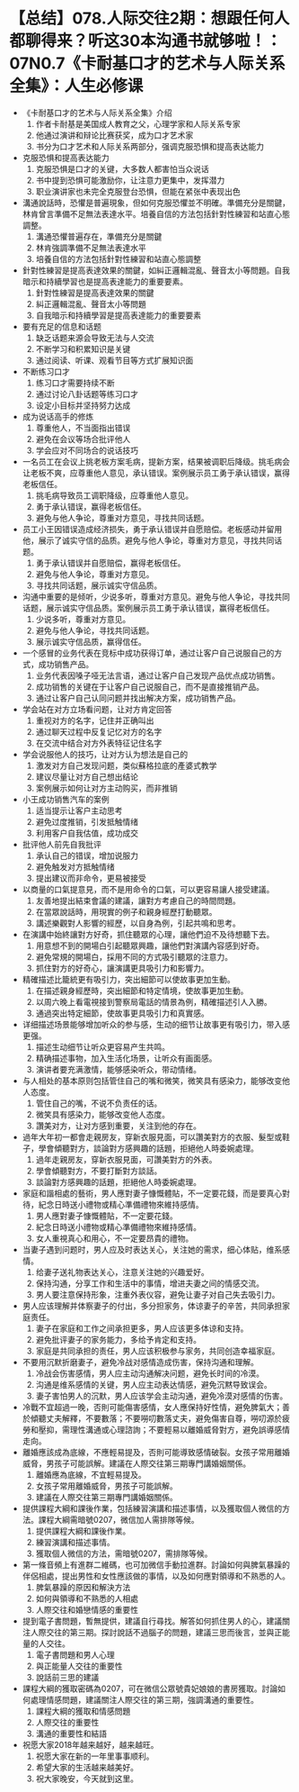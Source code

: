 # 【总结】078.人际交往2期：想跟任何人都聊得来？听这30本沟通书就够啦！：07N0.7《卡耐基口才的艺术与人际关系全集》：人生必修课

-   《卡耐基口才的艺术与人际关系全集》介绍
    1.  作者卡耐基是美国成人教育之父，心理学家和人际关系专家
    2.  他通过演讲和辩论比赛获奖，成为口才艺术家
    3.  书分为口才艺术和人际关系两部分，强调克服恐惧和提高表达能力
-   克服恐惧和提高表达能力
    1.  克服恐惧是口才的关键，大多数人都害怕当众说话
    2.  书中提到恐惧可能激励你，让注意力更集中，发挥潜力
    3.  职业演讲家也未完全克服登台恐惧，但能在紧张中表现出色
-   溝通說話時，恐懼是普遍現象，但如何克服恐懼並不明確。準備充分是關鍵，林肯曾言準備不足無法表達水平。培養自信的方法包括針對性練習和站直心態調整。
    1.  溝通恐懼普遍存在，準備充分是關鍵
    2.  林肯強調準備不足無法表達水平
    3.  培養自信的方法包括針對性練習和站直心態調整
-   針對性練習是提高表達效果的關鍵，如糾正邏輯混亂、聲音太小等問題。自我暗示和持續學習也是提高表達能力的重要要素。
    1.  針對性練習是提高表達效果的關鍵
    2.  糾正邏輯混亂、聲音太小等問題
    3.  自我暗示和持續學習是提高表達能力的重要要素
-   要有充足的信息和话题
    1.  缺乏话题来源会导致无法与人交流
    2.  不断学习和积累知识是关键
    3.  通过阅读、听课、观看节目等方式扩展知识面
-   不断练习口才
    1.  练习口才需要持续不断
    2.  通过讨论八卦话题等练习口才
    3.  设定小目标并坚持努力达成
-   成为说话高手的修炼
    1.  尊重他人，不当面指出错误
    2.  避免在会议等场合批评他人
    3.  学会应对不同场合的说话技巧
-   一名员工在会议上挑老板方案毛病，提新方案，结果被调职后降级。挑毛病会让老板不爽，应尊重他人意见，承认错误。案例展示员工勇于承认错误，赢得老板信任。
    1.  挑毛病导致员工调职降级，应尊重他人意见。
    2.  勇于承认错误，赢得老板信任。
    3.  避免与他人争论，尊重对方意见，寻找共同话题。
-   员工小王因错误造成经济损失，勇于承认错误并自愿赔偿。老板感动并留用他，展示了诚实守信的品质。避免与他人争论，尊重对方意见，寻找共同话题。
    1.  勇于承认错误并自愿赔偿，赢得老板信任。
    2.  避免与他人争论，尊重对方意见。
    3.  寻找共同话题，展示诚实守信品质。
-   沟通中重要的是倾听，少说多听，尊重对方意见。避免与他人争论，寻找共同话题，展示诚实守信品质。案例展示员工勇于承认错误，赢得老板信任。
    1.  少说多听，尊重对方意见。
    2.  避免与他人争论，寻找共同话题。
    3.  展示诚实守信品质，赢得信任。
-   一个感冒的业务代表在竞标中成功获得订单，通过让客户自己说服自己的方式，成功销售产品。
    1.  业务代表因嗓子哑无法言语，通过让客户自己发现产品优点成功销售。
    2.  成功销售的关键在于让客户自己说服自己，而不是直接推销产品。
    3.  通过让客户自己认同问题并找出解决方案，成功销售产品。
-   学会站在对方立场看问题，让对方肯定回答
    1.  重视对方的名字，记住并正确叫出
    2.  通过聊天过程中反复记忆对方的名字
    3.  在交流中结合对方外表特征记住名字
-   学会说服他人的技巧，让对方认为想法是自己的
    1.  激发对方自己发现问题，类似蘇格拉底的產婆式教学
    2.  建议尽量让对方自己想出结论
    3.  案例展示如何让对方主动购买，而非推销
-   小王成功销售汽车的案例
    1.  适当提示让客户主动思考
    2.  避免过度推销，引发抵触情绪
    3.  利用客户自我估值，成功成交
-   批评他人前先自我批评
    1.  承认自己的错误，增加说服力
    2.  避免触发对方抵触情绪
    3.  提出建议而非命令，更易被接受
-   以商量的口氣提意見，而不是用命令的口氣，可以更容易讓人接受建議。
    1.  友善地提出結束會議的建議，讓對方考慮自己的時間問題。
    2.  在當眾說話時，用現實的例子和親身經歷打動聽眾。
    3.  講述樂觀對人影響的經歷，以自身為例，引起共鳴和思考。
-   在演講中始終讓對方好奇，抓住聽眾的心理，讓他們迫不及待想聽下去。
    1.  用意想不到的開場白引起聽眾興趣，讓他們對演講內容感到好奇。
    2.  避免常規的開場白，採用不同的方式吸引聽眾的注意力。
    3.  抓住對方的好奇心，讓演講更具吸引力和影響力。
-   精確描述比籠統更有吸引力，突出細節可以使故事更加生動。
    1.  在描述親身經歷時，突出細節和特定情境，使故事更加生動。
    2.  以周六晚上看電視接到警察局電話的情景為例，精確描述引人入勝。
    3.  通過突出特定細節，使故事更具吸引力和真實感。
-   详细描述场景能够增加听众的参与感，生动的细节让故事更有吸引力，带入感更强。
    1.  描述生动细节让听众更容易产生共鸣。
    2.  精确描述事物，加入生活化场景，让听众有画面感。
    3.  演讲者要充满激情，能够感染听众，带动情绪。
-   与人相处的基本原则包括管住自己的嘴和微笑，微笑具有感染力，能够改变他人态度。
    1.  管住自己的嘴，不说不负责任的话。
    2.  微笑具有感染力，能够改变他人态度。
    3.  讚美对方，让对方感到重要，关注到他的存在。
-   過年大年初一都會走親房友，穿新衣服見面，可以讚美對方的衣服、髮型或鞋子，學會傾聽對方，談論對方感興趣的話題，拒絕他人時委婉處理。
    1.  過年走親房友，穿新衣服見面，可讚美對方的外表。
    2.  學會傾聽對方，不要打斷對方談話。
    3.  談論對方感興趣的話題，拒絕他人時委婉處理。
-   家庭和諧相處的藝術，男人應對妻子慷慨體貼，不一定要花錢，而是要真心對待，紀念日時送小禮物或精心準備禮物來維持感情。
    1.  男人應對妻子慷慨體貼，不一定要花錢。
    2.  紀念日時送小禮物或精心準備禮物來維持感情。
    3.  女人重視真心和用心，不一定要昂貴的禮物。
-   当妻子遇到问题时，男人应及时表达关心，关注她的需求，细心体贴，维系感情。
    1.  给妻子送礼物表达关心，注意关注她的兴趣爱好。
    2.  保持沟通，分享工作和生活中的事情，增进夫妻之间的情感交流。
    3.  男人要注意保持形象，注重外表仪容，避免让妻子对自己失去吸引力。
-   男人应该理解并体察妻子的付出，多分担家务，体谅妻子的辛苦，共同承担家庭责任。
    1.  妻子在家庭和工作之间承担更多，男人应该更多体谅和支持。
    2.  避免批评妻子的家务能力，多给予肯定和支持。
    3.  家庭是共同承担的责任，男人应该积极参与家务，共同创造幸福家庭。
-   不要用沉默折磨妻子，避免冷战对感情造成伤害，保持沟通和理解。
    1.  冷战会伤害感情，男人应主动沟通解决问题，避免长时间的冷漠。
    2.  沟通是维系感情的关键，男人应主动表达情感，避免沉黙导致误会。
    3.  妻子害怕男人的沉默，男人应该学会主动沟通，避免冷漠对感情的伤害。
-   冷戰不宜超過一晚，否則可能傷害感情，女人應保持好性情，避免脾氣大；善於傾聽丈夫解釋，不要數落；不要嘮叨數落丈夫，避免傷害自尊，嘮叨源於疲勞和壓抑，需理性溝通或心理諮詢；不要輕易以離婚威脅對方，避免誤導感情走向。
-   離婚應該成為底線，不應輕易提及，否則可能導致感情破裂。女孩子常用離婚威脅，男孩子可能誤解。建議在人際交往第三期專門講婚姻關係。
    1.  離婚應為底線，不宜輕易提及。
    2.  女孩子常用離婚威脅，男孩子可能誤解。
    3.  建議在人際交往第三期專門講婚姻關係。
-   提供課程大綱和課後作業，包括練習演講和描述事情，以及獲取個人微信的方法。課程大綱需暗號0207，微信加人需排隊等候。
    1.  提供課程大綱和課後作業。
    2.  練習演講和描述事情。
    3.  獲取個人微信的方法，需暗號0207，需排隊等候。
-   第一條音頻上有進群二維碼，也可加微信手動拉進群。討論如何與脾氣暴躁的伴侶相處，提出男性和女性應該做的事情，以及如何應對領導和不熟悉的人。
    1.  脾氣暴躁的原因和解決方法
    2.  如何與領導和不熟悉的人相處
    3.  人際交往和婚戀情感的重要性
-   提到電子書問題，暫無提供，建議自行尋找。解答如何抓住男人的心，建議關注人際交往的第三期。探討說話不過腦子的問題，建議三思而後言，並與正能量的人交往。
    1.  電子書問題和男人心理
    2.  與正能量人交往的重要性
    3.  說話前三思的建議
-   課程大綱的獲取密碼為0207，可在微信公眾號貴妃娘娘的書房獲取。討論如何處理情感問題，建議關注人際交往的第三期，強調溝通的重要性。
    1.  課程大綱的獲取和情感問題
    2.  人際交往的重要性
    3.  溝通的重要性和結語
-   祝愿大家2018年越来越好，越来越旺。
    1.  祝愿大家在新的一年里事事顺利。
    2.  希望大家的生活越来越美好。
    3.  祝大家晚安，今天就到这里。